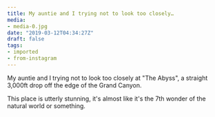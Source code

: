 ```yaml
---
title: My auntie and I trying not to look too closely…
media:
- media-0.jpg
date: "2019-03-12T04:34:27Z"
draft: false
tags:
- imported
- from-instagram
---
```

My auntie and I trying not to look too closely at "The Abyss", a straight 3,000ft drop off the edge of the Grand Canyon.



This place is utterly stunning, it's almost like it's the 7th wonder of the natural world or something.
